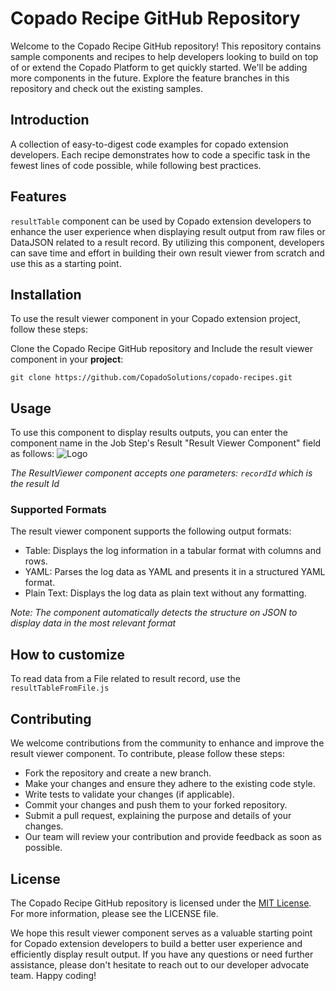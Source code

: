 # Copado Recipe GitHub Repository
Welcome to the Copado Recipe GitHub repository! This repository contains sample components and recipes to help developers looking to build on top of or extend the Copado Platform to get quickly started. We'll be adding more components in the future.
Explore the feature branches in this repository and check out the existing samples.

## Introduction
A collection of easy-to-digest code examples for copado extension developers. Each recipe demonstrates how to code a specific task in the fewest lines of code possible, while following best practices.

## Features
`resultTable` component can be used by Copado extension developers to enhance the user experience when displaying result output from raw files or DataJSON related to a result record. By utilizing this component, developers can save time and effort in building their own result viewer from scratch and use this as a starting point.

## Installation
To use the result viewer component in your Copado extension project, follow these steps:

Clone the Copado Recipe GitHub repository and Include the result viewer component in your **project**:
```
git clone https://github.com/CopadoSolutions/copado-recipes.git
```


## Usage
To use this component to display results outputs, you can enter the component name in the Job Step's Result "Result Viewer Component" field as follows:
![Logo](https://github.com/CopadoSolutions/copado-recipes/blob/feature/resultTable/docs/images/Configure%20Result%20Viewer.png)

*The ResultViewer component accepts one parameters: `recordId` which is the result Id*

### Supported Formats
The result viewer component supports the following output formats:

* Table: Displays the log information in a tabular format with columns and rows.
* YAML: Parses the log data as YAML and presents it in a structured YAML format.
* Plain Text: Displays the log data as plain text without any formatting.

*Note: The component automatically detects the structure on JSON to display data in the most relevant format*

## How to customize
To read data from a File related to result record, use the `resultTableFromFile.js`

## Contributing
We welcome contributions from the community to enhance and improve the result viewer component. To contribute, please follow these steps:

- Fork the repository and create a new branch.
- Make your changes and ensure they adhere to the existing code style.
- Write tests to validate your changes (if applicable).
- Commit your changes and push them to your forked repository.
- Submit a pull request, explaining the purpose and details of your changes.
- Our team will review your contribution and provide feedback as soon as possible.

## License
The Copado Recipe GitHub repository is licensed under the [MIT License]((https://github.com/ruslan-kurchenko/sfdc-lax/blob/master/docs/LICENSE)). For more information, please see the LICENSE file.

We hope this result viewer component serves as a valuable starting point for Copado extension developers to build a better user experience and efficiently display result output. If you have any questions or need further assistance, please don't hesitate to reach out to our developer advocate team. Happy coding!